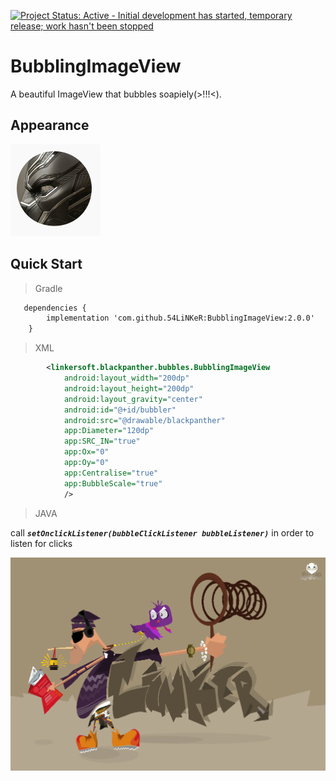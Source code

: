 [![Project Status: Active - Initial development has started, temporary release; work hasn't been stopped ](http://www.repostatus.org/badges/0.1.0/active.svg)](http://www.repostatus.org/#active)

BubblingImageView
=============
A beautiful ImageView that bubbles soapiely(>!!!<).

## Appearance

![Demo](shots/appearance.gif)

## Quick Start

> Gradle

```xml
   dependencies {
        implementation 'com.github.54LiNKeR:BubblingImageView:2.0.0'
    }
```

> XML

```xml
        <linkersoft.blackpanther.bubbles.BubblingImageView
            android:layout_width="200dp"
            android:layout_height="200dp"
            android:layout_gravity="center"
            android:id="@+id/bubbler"
            android:src="@drawable/blackpanther"
            app:Diameter="120dp"
            app:SRC_IN="true"
            app:Ox="0"
            app:Oy="0"
            app:Centralise="true"
            app:BubbleScale="true"
            />
```

> JAVA

  call __*`setOnclickListener(bubbleClickListener bubbleListener)`*__ in order to listen for clicks


  ![LiNKeR](https://github.com/54LiNKeR/54LiNKeR.github.io/blob/master/shots/%23LiNKeR.png)
